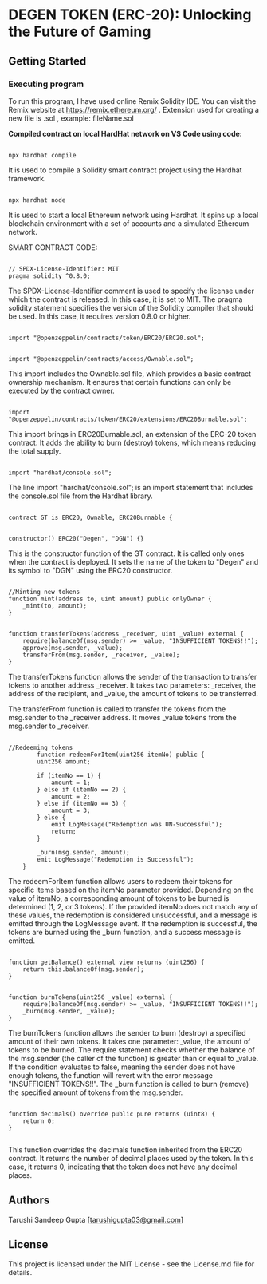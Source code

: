 # DEGEN TOKEN (ERC-20): Unlocking the Future of Gaming

## Getting Started

### Executing program

To run this program, I have used online Remix Solidity IDE. You can visit the Remix website at https://remix.ethereum.org/ .
Extension used for creating a new file is .sol , example: fileName.sol

**Compiled contract on local HardHat network on VS Code using code:**

```Hardhat

npx hardhat compile

```

 It is used to compile a Solidity smart contract project using the Hardhat framework. 

 ```Hardhat

npx hardhat node

```

It is used to start a local Ethereum network using Hardhat. It spins up a local blockchain environment with a set of accounts and a simulated Ethereum network. 

SMART CONTRACT CODE:

```solidity

// SPDX-License-Identifier: MIT
pragma solidity ^0.8.0;

```
The SPDX-License-Identifier comment is used to specify the license under which the contract is released. In this case, it is set to MIT.
The pragma solidity statement specifies the version of the Solidity compiler that should be used. In this case, it requires version 0.8.0 or higher.

```solidity

import "@openzeppelin/contracts/token/ERC20/ERC20.sol";

```



```solidity

import "@openzeppelin/contracts/access/Ownable.sol";

```

This import includes the Ownable.sol file, which provides a basic contract ownership mechanism. It ensures that certain functions can only be executed by the contract owner.

```solidity

import "@openzeppelin/contracts/token/ERC20/extensions/ERC20Burnable.sol";

````

This import brings in ERC20Burnable.sol, an extension of the ERC-20 token contract. It adds the ability to burn (destroy) tokens, which means reducing the total supply.

```solidity

import "hardhat/console.sol";

```

The line import "hardhat/console.sol"; is an import statement that includes the console.sol file from the Hardhat library. 

```solidity

contract GT is ERC20, Ownable, ERC20Burnable {

```



```solidity

constructor() ERC20("Degen", "DGN") {}

```

This is the constructor function of the GT contract. It is called only ones when the contract is deployed. It sets the name of the token to "Degen" and its symbol to "DGN" using the ERC20 constructor.

```solidity

//Minting new tokens
function mint(address to, uint amount) public onlyOwner {
    _mint(to, amount);
}

```



```solidity

function transferTokens(address _receiver, uint _value) external {
    require(balanceOf(msg.sender) >= _value, "INSUFFICIENT TOKENS!!");
    approve(msg.sender, _value);
    transferFrom(msg.sender, _receiver, _value);
}

```

The transferTokens function allows the sender of the transaction to transfer tokens to another address _receiver. It takes two parameters: _receiver, the address of the recipient, and _value, the amount of tokens to be transferred.

The transferFrom function is called to transfer the tokens from the msg.sender to the _receiver address. It moves _value tokens from the msg.sender to _receiver.

```solidity

//Redeeming tokens
        function redeemForItem(uint256 itemNo) public {
        uint256 amount;
        
        if (itemNo == 1) {
            amount = 1;
        } else if (itemNo == 2) {
            amount = 2;
        } else if (itemNo == 3) {
            amount = 3;
        } else {
            emit LogMessage("Redemption was UN-Successful");
            return;
        }

        _burn(msg.sender, amount);
        emit LogMessage("Redemption is Successful");
    }

```

The redeemForItem function allows users to redeem their tokens for specific items based on the itemNo parameter provided. Depending on the value of itemNo, a corresponding amount of tokens to be burned is determined (1, 2, or 3 tokens). If the provided itemNo does not match any of these values, the redemption is considered unsuccessful, and a message is emitted through the LogMessage event. If the redemption is successful, the tokens are burned using the _burn function, and a success message is emitted.

```solidity

function getBalance() external view returns (uint256) {
    return this.balanceOf(msg.sender);
}

```


```solidity

function burnTokens(uint256 _value) external {
    require(balanceOf(msg.sender) >= _value, "INSUFFICIENT TOKENS!!");
    _burn(msg.sender, _value);
}

```

The burnTokens function allows the sender to burn (destroy) a specified amount of their own tokens. It takes one parameter: _value, the amount of tokens to be burned.
The require statement checks whether the balance of the msg.sender (the caller of the function) is greater than or equal to _value. If the condition evaluates to false, meaning the sender does not have enough tokens, the function will revert with the error message "INSUFFICIENT TOKENS!!".
The _burn function is called to burn (remove) the specified amount of tokens from the msg.sender.

```solidity

function decimals() override public pure returns (uint8) {
    return 0;
}
  
```

This function overrides the decimals function inherited from the ERC20 contract. It returns the number of decimal places used by the token. In this case, it returns 0, indicating that the token does not have any decimal places.



## Authors

Tarushi Sandeep Gupta 
[tarushigupta03@gmail.com]


## License

This project is licensed under the MIT License - see the License.md file for details.
